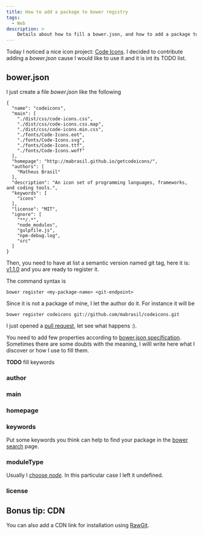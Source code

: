 ```yaml
---
title: How to add a package to bower registry
tags:
  - Web
description: >
    Details about how to fill a bower.json, and how to add a package to bower registry.
---
```


Today I noticed a nice icon project: [Code Icons][codeicons].
I decided to contribute adding a *bower.json* cause I would like to use it and it is int its TODO list.

## bower.json

I just create a file *bower.json* like the following

```
{
  "name": "codeicons",
  "main": [
    "./dist/css/code-icons.css",
    "./dist/css/code-icons.css.map",
    "./dist/css/code-icons.min.css",
    "./fonts/Code-Icons.eot",
    "./fonts/Code-Icons.svg",
    "./fonts/Code-Icons.ttf",
    "./fonts/Code-Icons.woff"
  ],
  "homepage": "http://mabrasil.github.io/getcodeicons/",
  "authors": [
    "Matheus Brasil"
  ],
  "description": "An icon set of programming languages, frameworks, and coding tools.",
  "keywords": [
    "icons"
  ],
  "license": "MIT",
  "ignore": [
    "**/.*",
    "node_modules",
    "gulpfile.js",
    "npm-debug.log",
    "src"
  ]
}
```

Then, you need to have at list a semantic version named git tag, here it is: [v1.1.0](https://github.com/mabrasil/codeicons/tree/v1.1.0) and you are ready to register it.

The command syntax is

```
bower register <my-package-name> <git-endpoint>
```

Since it is not a package of mine, I let the author do it. For instance it will be

```
bower register codeicons git://github.com/mabrasil/codeicons.git
```

I just opened a [pull request][pr1], let see what happens :).

You need to add few properties according to [bower.json specification][bower_spec].
Sometimes there are some doubts with the meaning, I willl write here what I discover or how I use to fill them.

**TODO** fill keywords

### author

### main

### homepage

### keywords

Put some keywords you think can help to find your package in the [bower search][bower_search] page.

### moduleType

Usually I [choose *node*](http://stackoverflow.com/questions/22674018/bower-init-difference-between-amd-es6-globals-and-node/26777353#26777353).
In this particular case I left it undefined.

### license

## Bonus tip: CDN

You can also add a CDN link for installation using [RawGit][rawgit].

[bower_search]: http://bower.io/search/
[codeicons]: https://github.com/mabrasil/codeicons
[bower_spec]: https://github.com/bower/spec/blob/master/json.md
[pr1]: https://github.com/mabrasil/codeicons/pull/2
[rawgit]: https://rawgit.com/

